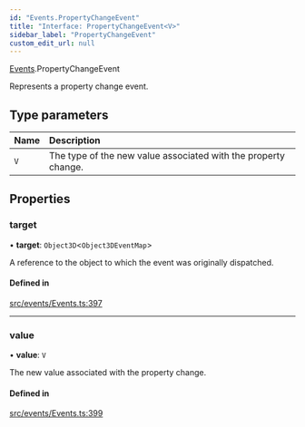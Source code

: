 ```yaml
---
id: "Events.PropertyChangeEvent"
title: "Interface: PropertyChangeEvent<V>"
sidebar_label: "PropertyChangeEvent"
custom_edit_url: null
---
```


[Events](../namespaces/Events.md).PropertyChangeEvent

Represents a property change event.

## Type parameters

| Name | Description |
| :------ | :------ |
| `V` | The type of the new value associated with the property change. |

## Properties

### target

• **target**: `Object3D`<`Object3DEventMap`\>

A reference to the object to which the event was originally dispatched.

#### Defined in

[src/events/Events.ts:397](https://github.com/agargaro/three.ez/blob/ddf86ba/src/events/Events.ts#L397)

___

### value

• **value**: `V`

The new value associated with the property change.

#### Defined in

[src/events/Events.ts:399](https://github.com/agargaro/three.ez/blob/ddf86ba/src/events/Events.ts#L399)
